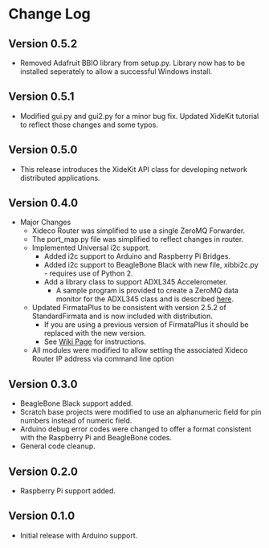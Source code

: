 # Change Log

## Version 0.5.2

* Removed Adafruit BBIO library from setup.py. Library now has to be installed seperately to allow a 
successful Windows install.

## Version 0.5.1

* Modified gui.py and gui2.py for a minor bug fix. Updated XideKit tutorial to reflect those changes and some typos.

## Version 0.5.0

* This release introduces the XideKit API class for developing network distributed applications.

## Version 0.4.0

* Major Changes
    * Xideco Router was simplified to use a single ZeroMQ Forwarder.
    * The port_map.py file was simplified to reflect changes in router.
    * Implemented Universal i2c support.
        * Added i2c support to Arduino and Raspberry Pi Bridges.
        * Added i2c support to BeagleBone Black with new file, xibbi2c.py - requires use of Python 2.
        * Add a library class to support ADXL345 Accelerometer.
            * A sample program is provided to create a ZeroMQ data monitor for the ADXL345 class and is described [here](https://github.com/MrYsLab/xideco/wiki/ADXL345-Accelerometer). 
    * Updated FirmataPlus to be consistent with version 2.5.2 of StandardFirmata and is now included with distribution.
        * If you are using a previous version of FirmataPlus it should be replaced with the new version.
        * See [Wiki Page](https://github.com/MrYsLab/xideco/wiki/Uploading-FirmataPlus-to-Arduino) for instructions.
    * All modules were modified to allow setting the associated Xideco Router IP address via command line option


## Version 0.3.0

* BeagleBone Black support added.
* Scratch base projects were modified to use an alphanumeric field for pin numbers instead of numeric field.
* Arduino debug error codes were changed to offer a format consistent with the Raspberry Pi and BeagleBone codes.
* General code cleanup.

## Version 0.2.0

* Raspberry Pi support added.

## Version 0.1.0

* Initial release with Arduino support.